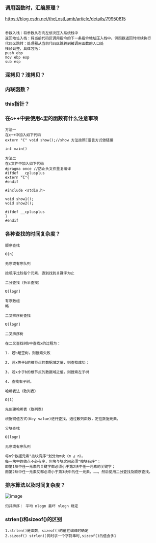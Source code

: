### 调用函数时，汇编原理？
https://blog.csdn.net/theLostLamb/article/details/79950815
```

参数入栈：将参数从右向左依次压入系统栈中
返回地址入栈：将当前代码区调用指令的下一条指令地址压入栈中，供函数返回时继续执行
代码区跳转：处理器从当前代码区跳转到被调用函数的入口处
栈帧调整，具体包括：
push ebp
mov ebp esp
sub esp
```

### 深拷贝？浅拷贝？


### 内联函数？


### this指针？


### 在c++中要使用c里的函数有什么注意事项
```
方法一
在c++中加入如下代码
extern "C" void show();//show 方法按照C语言方式做链接

int main()

方法二
在c文件中加入如下代码
#pragma once //防止头文件重复编译
#ifdef __cplusplus
extern "C"{
#endif

#include <stdio.h>

void show1();
void show2();

#ifdef __cplusplus
}
#endif
```

### 各种查找的时间复杂度？
```
顺序查找

O(n)

无序或有序队列

按顺序比较每个元素，直到找到关键字为止

二分查找（折半查找）

O(logn)

有序数组
略

二叉排序树查找

O(logn)

二叉排序树

在二叉查找树b中查找x的过程为：

1. 若b是空树，则搜索失败

2. 若x等于b的根节点的数据域之值，则查找成功；

3. 若x小于b的根节点的数据域之值，则搜索左子树

4. 查找右子树。

哈希表法（散列表）

O(1)

先创建哈希表（散列表）

根据键值方式(Key value)进行查找，通过散列函数，定位数据元素。

分块查找

O(logn)

无序或有序队列

将n个数据元素"按块有序"划分为m块（m ≤ n）。
每一块中的结点不必有序，但块与块之间必须"按块有序"；
即第1块中任一元素的关键字都必须小于第2块中任一元素的关键字；
而第2块中任一元素又都必须小于第3块中的任一元素，……。然后使用二分查找及顺序查找。
```

### 排序算法以及时间复杂度？
![image](https://github.com/qianyuqiao/must_be_a_intern/blob/master/img/11.PNG)
```
归并排序： 平均 nlogn 最坏 nlogn 稳定
```

### strlen()和sizeof()的区别
```
1.strlen()是函数，sizeof()的值在编译时确定
2.sizeof() strlen()同时求一个字符串时,sizeof()的值会多1
```
